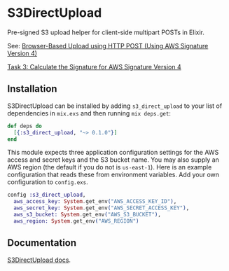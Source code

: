 # S3DirectUpload

Pre-signed S3 upload helper for client-side multipart POSTs in Elixir.

See:
[Browser-Based Upload using HTTP POST (Using AWS Signature Version 4)](http://docs.aws.amazon.com/AmazonS3/latest/API/sigv4-post-example.html)

[Task 3: Calculate the Signature for AWS Signature Version 4](http://docs.aws.amazon.com/general/latest/gr/sigv4-calculate-signature.html)

## Installation

S3DirectUpload can be installed by adding `s3_direct_upload` to your
list of dependencies in `mix.exs` and then running `mix deps.get`:

```elixir
def deps do
  [{:s3_direct_upload, "~> 0.1.0"}]
end
```

This module expects three application configuration settings for the
AWS access and secret keys and the S3 bucket name. You may also supply
an AWS region (the default if you do not is `us-east-1`). Here is an
example configuration that reads these from environment variables. Add
your own configuration to `config.exs`.

```elixir
config :s3_direct_upload,
  aws_access_key: System.get_env("AWS_ACCESS_KEY_ID"),
  aws_secret_key: System.get_env("AWS_SECRET_ACCESS_KEY"),
  aws_s3_bucket: System.get_env("AWS_S3_BUCKET"),
  aws_region: System.get_env("AWS_REGION")

```

## Documentation

[S3DirectUpload docs](https://hexdocs.pm/s3_direct_upload).
